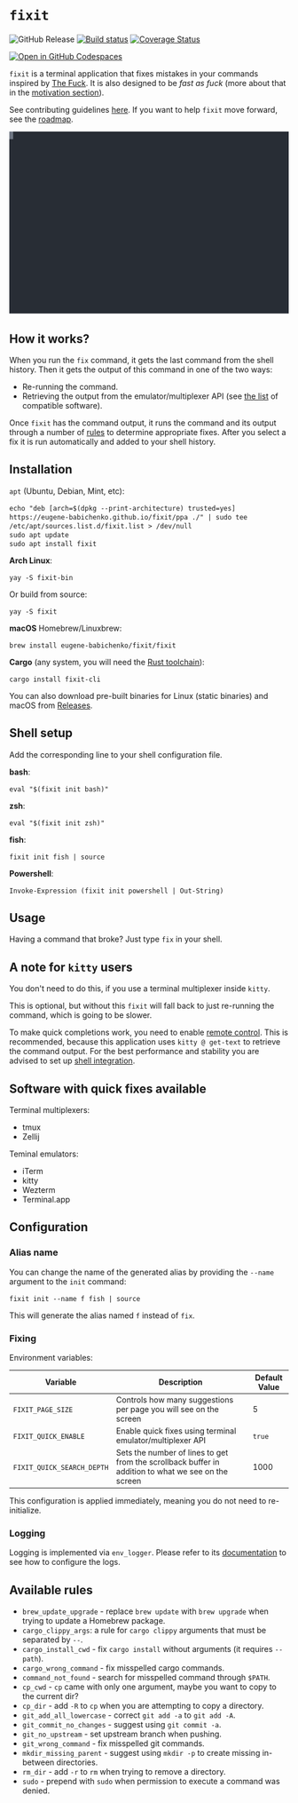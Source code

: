# `fixit`

![GitHub Release](https://img.shields.io/github/v/release/eugene-babichenko/fixit)
[![Build status](https://github.com/eugene-babichenko/fixit/actions/workflows/tests.yml/badge.svg)](https://github.com/eugene-babichenko/fixit/actions)
[![Coverage Status](https://coveralls.io/repos/github/eugene-babichenko/fixit/badge.svg)](https://coveralls.io/github/eugene-babichenko/fixit)

[![Open in GitHub Codespaces](https://github.com/codespaces/badge.svg)](https://codespaces.new/eugene-babichenko/fixit)

`fixit` is a terminal application that fixes mistakes in your commands inspired
by [The Fuck][thefuck]. It is also designed to be _fast as fuck_ (more about
that in the [motivation section](MOTIVATION.md)).

See contributing guidelines [here](CONTRIBUTING.md). If you want to help `fixit`
move forward, see the [roadmap](ROADMAP.md).

![demo](doc/demo.svg)

## How it works?

When you run the `fix` command, it gets the last command from the shell history.
Then it gets the output of this command in one of the two ways:

- Re-running the command.
- Retrieving the output from the emulator/multiplexer API (see
  [the list](#software-with-quick-fixes-available) of compatible software).

Once `fixit` has the command output, it runs the command and its output through
a number of [rules](#available-rules) to determine appropriate fixes. After you
select a fix it is run automatically and added to your shell history.

## Installation

`apt` (Ubuntu, Debian, Mint, etc):

    echo "deb [arch=$(dpkg --print-architecture) trusted=yes] https://eugene-babichenko.github.io/fixit/ppa ./" | sudo tee /etc/apt/sources.list.d/fixit.list > /dev/null
    sudo apt update
    sudo apt install fixit

**Arch Linux**:

    yay -S fixit-bin

Or build from source:

    yay -S fixit

**macOS** Homebrew/Linuxbrew:

    brew install eugene-babichenko/fixit/fixit

**Cargo** (any system, you will need the [Rust toolchain][rust]):

    cargo install fixit-cli

You can also download pre-built binaries for Linux (static binaries) and macOS
from [Releases][releases].

## Shell setup

Add the corresponding line to your shell configuration file.

**bash**:

    eval "$(fixit init bash)"

**zsh**:

    eval "$(fixit init zsh)"

**fish**:

    fixit init fish | source

**Powershell**:

    Invoke-Expression (fixit init powershell | Out-String)

## Usage

Having a command that broke? Just type `fix` in your shell.

## A note for `kitty` users

You don't need to do this, if you use a terminal multiplexer inside `kitty`.

This is optional, but without this `fixit` will fall back to just re-running the
command, which is going to be slower.

To make quick completions work, you need to enable [remote
control][kitty-remote]. This is recommended, because this application uses
`kitty @ get-text` to retrieve the command output. For the best performance and
stability you are advised to set up [shell integration][kitty-sh-i].

## Software with quick fixes available

Terminal multiplexers:

- tmux
- Zellij

Teminal emulators:

- iTerm
- kitty
- Wezterm
- Terminal.app

## Configuration

### Alias name

You can change the name of the generated alias by providing the `--name`
argument to the `init` command:

    fixit init --name f fish | source

This will generate the alias named `f` instead of `fix`.

### Fixing

Environment variables:

| Variable                   | Description                                                                                         | Default Value |
| -------------------------- | --------------------------------------------------------------------------------------------------- | ------------- |
| `FIXIT_PAGE_SIZE`          | Controls how many suggestions per page you will see on the screen                                   | 5             |
| `FIXIT_QUICK_ENABLE`       | Enable quick fixes using terminal emulator/multiplexer API                                          | `true`        |
| `FIXIT_QUICK_SEARCH_DEPTH` | Sets the number of lines to get from the scrollback buffer in addition to what we see on the screen | 1000          |

This configuration is applied immediately, meaning you do not need to
re-initialize.

### Logging

Logging is implemented via `env_logger`. Please refer to its
[documentation][env-logger] to see how to configure the logs.

## Available rules

- `brew_update_upgrade` - replace `brew update` with `brew upgrade` when trying
  to update a Homebrew package.
- `cargo_clippy_args`: a rule for `cargo clippy` arguments that must be
  separated by `--`.
- `cargo_install_cwd` - fix `cargo install` without arguments (it requires
  `--path`).
- `cargo_wrong_command` - fix misspelled cargo commands.
- `command_not_found` - search for misspelled command through `$PATH`.
- `cp_cwd` - `cp` came with only one argument, maybe you want to copy to the
  current dir?
- `cp_dir` - add `-R` to `cp` when you are attempting to copy a directory.
- `git_add_all_lowercase` - correct `git add -a` to `git add -A`.
- `git_commit_no_changes` - suggest using `git commit -a`.
- `git_no_upstream` - set upstream branch when pushing.
- `git_wrong_command` - fix misspelled git commands.
- `mkdir_missing_parent` - suggest using `mkdir -p` to create missing in-between
  directories.
- `rm_dir` - add `-r` to `rm` when trying to remove a directory.
- `sudo` - prepend with `sudo` when permission to execute a command was denied.

[thefuck]: https://github.com/nvbn/thefuck
[rust]: https://www.rust-lang.org/tools/install
[env-logger]:
  https://docs.rs/env_logger/latest/env_logger/index.html#enabling-logging
[kitty-remote]:
  https://sw.kovidgoyal.net/kitty/conf/#opt-kitty.allow_remote_control
[kitty-sh-i]: https://sw.kovidgoyal.net/kitty/shell-integration/
[releases]: https://github.com/eugene-babichenko/fixit/releases
